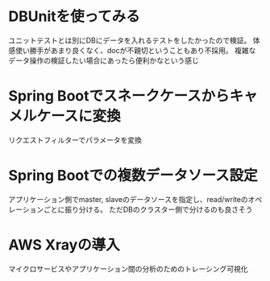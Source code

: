# DBUnitを使ってみる
  ユニットテストとは別にDBにデータを入れるテストをしたかったので検証。
  体感使い勝手があまり良くなく、docが不親切ということもあり不採用。
  複雑なデータ操作の検証したい場合にあったら便利かなという感じ
# Spring Bootでスネークケースからキャメルケースに変換
  リクエストフィルターでパラメータを変換
# Spring Bootでの複数データソース設定
  アプリケーション側でmaster, slaveのデータソースを指定し、read/writeのオペレーションごとに振り分ける。
  ただDBのクラスター側で分けるのも良さそう
# AWS Xrayの導入
  マイクロサービスやアプリケーション間の分析のためのトレーシング可視化